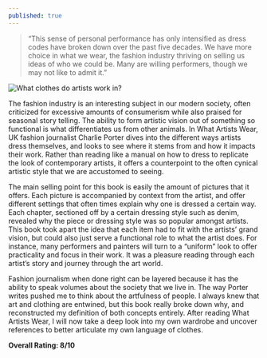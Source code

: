 ```yaml
---
published: true
---
```

> “This sense of personal performance has only intensified as dress codes have broken down over the past five decades. We have more choice in what we wear, the fashion industry thriving on selling us ideas of who we could be. Many are willing performers, though we may not like to admit it.”

![What clothes do artists work in?](https://image-cdn.hypb.st/https%3A%2F%2Fhypebeast.com%2Fimage%2F2021%2F05%2Fcharlie-porter-what-artists-wear-1.jpg?q=90&w=1400&cbr=1&fit=max)

The fashion industry is an interesting subject in our modern society, often criticized for excessive amounts of consumerism while also praised for seasonal story telling. The ability to form artistic vision out of something so functional is what differentiates us from other animals. In What Artists Wear, UK fashion journalist Charlie Porter dives into the different ways artists dress themselves, and looks to see where it stems from and how it impacts their work. Rather than reading like a manual on how to dress to replicate the look of contemporary artists, it offers a counterpoint to the often cynical artistic style that we are accustomed to seeing.

The main selling point for this book is easily the amount of pictures that it offers. Each picture is accompanied by context from the artist, and offer different settings that often times explain why one is dressed a certain way. Each chapter, sectioned off by a certain dressing style such as denim, revealed why the piece or dressing style was so popular amongst artists. This book took apart the idea that each item had to fit with the artists’ grand vision, but could also just serve a functional role to what the artist does. For instance, many performers and painters will turn to a “uniform” look to offer practicality and focus in their work. It was a pleasure reading through each artist’s story and journey through the art world.

Fashion journalism when done right can be layered because it has the ability to speak volumes about the society that we live in. The way Porter writes pushed me to think about the artfulness of people. I always knew that art and clothing are entwined, but this book really broke down why, and reconstructed my definition of both concepts entirely. After reading What Artists Wear, I will now take a deep look into my own wardrobe and uncover references to better articulate my own language of clothes.

**Overall Rating: 8/10**
